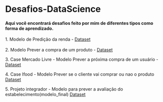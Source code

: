 # Desafios-DataScience

####  Aqui você encontrará desafios feito por mim de diferentes tipos como forma de aprendizado.
 <p>  1. Modelo de Predição da renda  - <a href = http://archive.ics.uci.edu/ml/datasets/Adult> Dataset</a> <br><br>
      2. Modelo Prever a compra de um produto - <a href = https://www.kaggle.com/c/santander-customer-transaction-prediction/data> Dataset</a></p>
      3. Case Mercado Livre - Modelo Prever a próxima compra de um usuário - <a href = https://ml-challenge.mercadolibre.com/downloads> Dataset</a></p>
      4. Case Ifood - Modelo Prever se o cliente vai comprar ou nao o produto  <a href = https://drive.google.com/file/d/14Xhm2J_rrL2xBZWBhHJwGj1WXZHkZa5w/view?usp=sharing > Dataset </a></p>
      5. Projeto integrador - Modelo para prever a avaliação do estabelecimento(modelo_final) <a href = https://drive.google.com/drive/folders/1gQrefpRpIg1zFCkcLWwizZIk2-si85Ev > Dataset </a></p>


